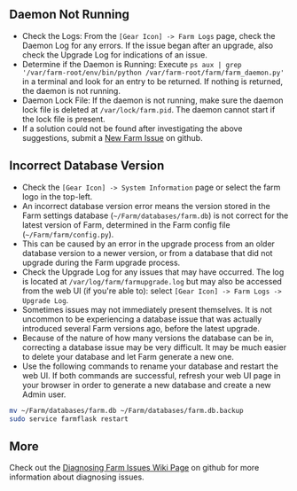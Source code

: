 ## Daemon Not Running

-   Check the Logs: From the `[Gear Icon] -> Farm Logs` page, check the Daemon Log for any errors. If the issue began after an upgrade, also check the Upgrade Log for indications of an issue.
-   Determine if the Daemon is Running: Execute `ps aux | grep '/var/farm-root/env/bin/python /var/farm-root/farm/farm_daemon.py'` in a terminal and look for an entry to be returned. If nothing is returned, the daemon is not running.
-   Daemon Lock File: If the daemon is not running, make sure the daemon lock file is deleted at `/var/lock/farm.pid`. The daemon cannot start if the lock file is present.
-   If a solution could not be found after investigating the above suggestions, submit a [New Farm Issue](https://github.com/mir-one/Farm/issues/new) on github.

## Incorrect Database Version

-   Check the `[Gear Icon] -> System Information` page or select the farm logo in the top-left.
-   An incorrect database version error means the version stored in the Farm settings database (`~/Farm/databases/farm.db`) is not correct for the latest version of Farm, determined in the Farm config file (`~/Farm/farm/config.py`).
-   This can be caused by an error in the upgrade process from an older database version to a newer version, or from a database that did not upgrade during the Farm upgrade process.
-   Check the Upgrade Log for any issues that may have occurred. The log is located at `/var/log/farm/farmupgrade.log` but may also be accessed from the web UI (if you're able to): select `[Gear Icon] -> Farm Logs -> Upgrade Log`.
-   Sometimes issues may not immediately present themselves. It is not uncommon to be experiencing a database issue that was actually introduced several Farm versions ago, before the latest upgrade.
-   Because of the nature of how many versions the database can be in, correcting a database issue may be very difficult. It may be much easier to delete your database and let Farm generate a new one.
-   Use the following commands to rename your database and restart the web UI. If both commands are successful, refresh your web UI page in your browser in order to generate a new database and create a new Admin user.

```bash
mv ~/Farm/databases/farm.db ~/Farm/databases/farm.db.backup
sudo service farmflask restart
```

## More

Check out the [Diagnosing Farm Issues Wiki Page](https://github.com/mir-one/Farm/wiki/Diagnosing-Issues) on github for more information about diagnosing issues.
